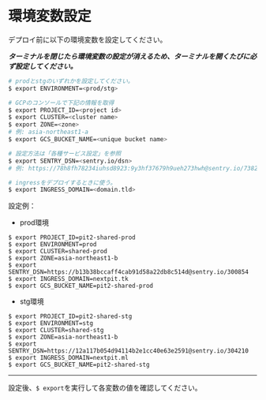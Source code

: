 # 環境変数設定

デプロイ前に以下の環境変数を設定してください。


***ターミナルを閉じたら環境変数の設定が消えるため、ターミナルを開くたびに必ず設定してください。***

```bash
# prodとstgのいずれかを設定してください。
$ export ENVIRONMENT=<prod/stg>

# GCPのコンソールで下記の情報を取得
$ export PROJECT_ID=<project id>
$ export CLUSTER=<cluster name>
$ export ZONE=<zone>
# 例: asia-northeast1-a
$ export GCS_BUCKET_NAME=<unique bucket name>

# 設定方法は「各種サービス設定」を参照
$ export SENTRY_DSN=<sentry.io/dsn>
# 例: https://78h8fh78234iuhsd8923:9y3hf37679h9ueh273hwh@sentry.io/738290

# ingressをデプロイするときに使う。
$ export INGRESS_DOMAIN=<domain.tld>

```

 設定例：

- prod環境

```
$ export PROJECT_ID=pit2-shared-prod
$ export ENVIRONMENT=prod
$ export CLUSTER=shared-prod
$ export ZONE=asia-northeast1-b
$ export SENTRY_DSN=https://b13b38bccaff4cab91d58a22db8c514d@sentry.io/300854
$ export INGRESS_DOMAIN=nextpit.tk
$ export GCS_BUCKET_NAME=pit2-shared-prod

```

- stg環境

```
$ export PROJECT_ID=pit2-shared-stg
$ export ENVIRONMENT=stg
$ export CLUSTER=shared-stg
$ export ZONE=asia-northeast1-b
$ export SENTRY_DSN=https://12a117b054d94114b2e1cc40e63e2591@sentry.io/304210
$ export INGRESS_DOMAIN=nextpit.ml
$ export GCS_BUCKET_NAME=pit2-shared-stg
```

---
設定後、`$ export`を実行して各変数の値を確認してください。
